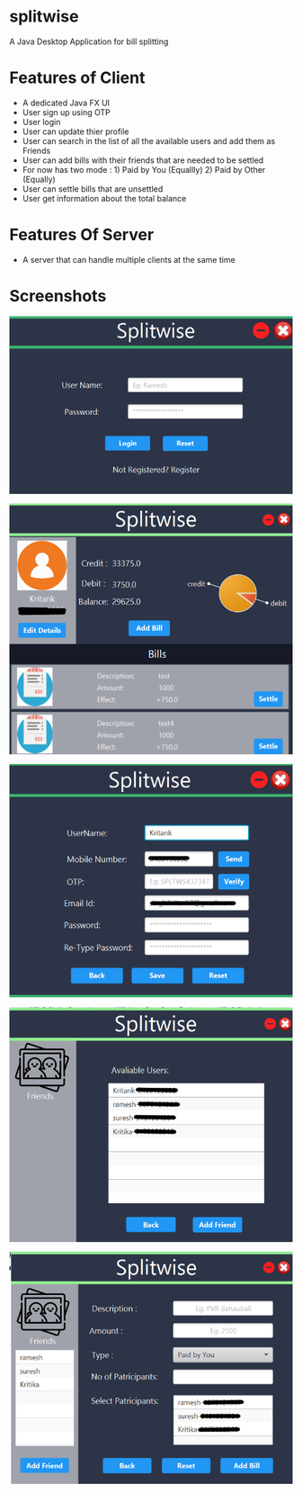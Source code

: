 # splitwise
A Java Desktop Application for bill splitting

# Features of Client
- A dedicated Java FX UI
- User sign up using OTP
- User login 
- User can update thier profile
- User can search in the list of all the available users and add them as Friends
- User can add  bills with their friends that are needed to be settled
- For now has two mode : 1) Paid by You   (Equallly)
                         2) Paid by Other (Equally)
- User can settle bills that are unsettled
- User get information about the total balance

# Features Of Server
- A server that can handle multiple clients at the same time

# Screenshots
![Login Page](https://github.com/kritank/splitwise/blob/master/Screenshots/Login.png)

![Home Page](https://github.com/kritank/splitwise/blob/master/Screenshots/Home.png)

![Edit Profile](https://github.com/kritank/splitwise/blob/master/Screenshots/Edit_Profile.png)

![Add Friends](https://github.com/kritank/splitwise/blob/master/Screenshots/Add_Friends.png)

![Add Bill](https://github.com/kritank/splitwise/blob/master/Screenshots/Add_Bill.png)
